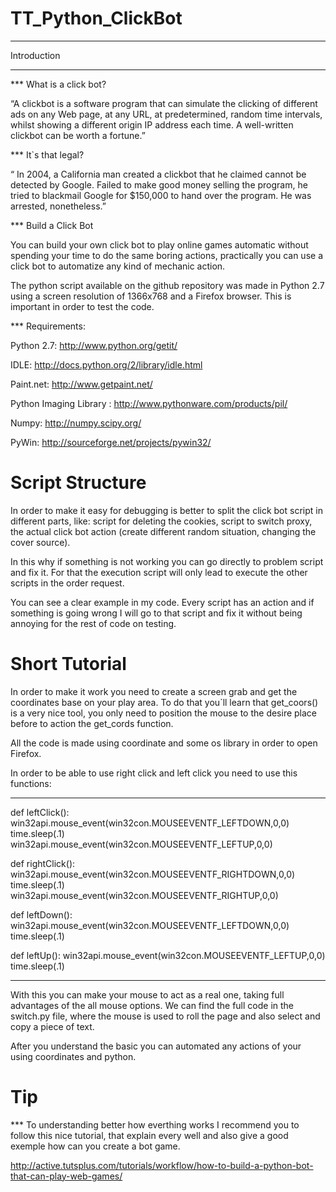 TT_Python_ClickBot
==================



-----------
Introduction
____________



*** What is a click bot?

“A clickbot is a software program that can simulate the clicking of different ads on any Web page,
at any URL, at predetermined, random time intervals, whilst showing a different origin IP address
each time. A well-written clickbot can be worth a fortune.”

*** It`s that legal?


“ In 2004, a California man created a clickbot that he claimed cannot be detected by Google. Failed
to make good money selling the program, he tried to blackmail Google for $150,000 to hand over the
program. He was arrested, nonetheless.”


*** Build a Click Bot

You can build your own click bot to play online games automatic without spending your time to do the same boring actions,
practically you can use a click bot to automatize any kind of mechanic action.


The python script available on the github repository was made in Python 2.7 using a screen resolution
of 1366x768 and a Firefox browser. This is important in order to test the code.

*** Requirements:

Python 2.7: http://www.python.org/getit/

IDLE: http://docs.python.org/2/library/idle.html

Paint.net: http://www.getpaint.net/

Python Imaging Library : http://www.pythonware.com/products/pil/

Numpy: http://numpy.scipy.org/

PyWin: http://sourceforge.net/projects/pywin32/


Script Structure
================

In order to make it easy for debugging is better to split the click bot script in different parts, like: script for 
deleting the cookies, script to switch proxy, the actual click bot action (create different random situation, 
changing the cover source).  

In this why if something is not working you can go directly to problem script and fix it.
For that the execution script will only lead to execute the other scripts in the order request.

You can see a clear example in my code. Every script has an action and if something is going wrong I will go to that
script and fix it without being annoying for the rest of code on testing.


Short Tutorial
==============
  
In order to make it work you need to create a screen grab and get the coordinates base on your play area.
To do that you`ll learn that get_coors() is a very nice tool, you only need to position the mouse to 
the desire place before to action the get_cords function.

All the code is made using coordinate and some os library in order to open Firefox.

In order to be able to use right click and left click you need to use this functions:


------------------------------------------------------------
def leftClick():
    win32api.mouse_event(win32con.MOUSEEVENTF_LEFTDOWN,0,0)
    time.sleep(.1)
    win32api.mouse_event(win32con.MOUSEEVENTF_LEFTUP,0,0)

def rightClick():
    win32api.mouse_event(win32con.MOUSEEVENTF_RIGHTDOWN,0,0)
    time.sleep(.1)
    win32api.mouse_event(win32con.MOUSEEVENTF_RIGHTUP,0,0)

def leftDown():
    win32api.mouse_event(win32con.MOUSEEVENTF_LEFTDOWN,0,0)
    time.sleep(.1)
         
def leftUp():
    win32api.mouse_event(win32con.MOUSEEVENTF_LEFTUP,0,0)
    time.sleep(.1)
    
------------------------------------------------------------
    
With this you can make your mouse to act as a real one, taking full advantages of the all mouse options.
We can find the full code in the switch.py file, where the mouse is used to roll the page and also select and copy
a piece of text.

After you understand the basic you can automated any actions of your using coordinates and python.


Tip
====

*** To understanding better how everthing works I recommend you to follow this nice tutorial, that explain every well
and also give a good exemple how can you create a bot game.

http://active.tutsplus.com/tutorials/workflow/how-to-build-a-python-bot-that-can-play-web-games/
